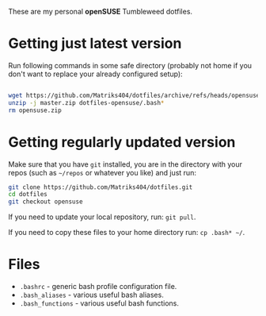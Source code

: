 These are my personal **openSUSE** Tumbleweed dotfiles.

# Getting just latest version

Run following commands in some safe directory (probably not home if you don't want to replace your already configured setup):

```bash

wget https://github.com/Matriks404/dotfiles/archive/refs/heads/opensuse.zip
unzip -j master.zip dotfiles-opensuse/.bash*
rm opensuse.zip

```

# Getting regularly updated version

Make sure that you have `git` installed, you are in the directory with your repos (such as `~/repos` or whatever you like) and just run:

```bash
git clone https://github.com/Matriks404/dotfiles.git
cd dotfiles
git checkout opensuse
```

If you need to update your local repository, run: `git pull`.

If you need to copy these files to your home directory run: `cp .bash* ~/`.

# Files

* `.bashrc` - generic bash profile configuration file.
* `.bash_aliases` - various useful bash aliases.
* `.bash_functions` - various useful bash functions.
